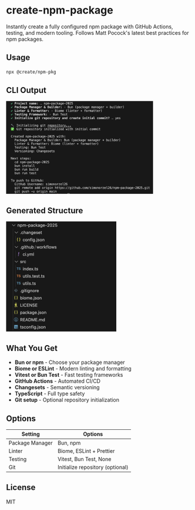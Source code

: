 # create-npm-package

Instantly create a fully configured npm package with GitHub Actions, testing, and modern tooling. Follows Matt Pocock's latest best practices for npm packages.

## Usage

```bash
npx @create/npm-pkg
```

## CLI Output

<img src="input.png" alt="CLI Setup" width="400" />

## Generated Structure

<img src="output.png" alt="Project Structure" width="300" />

## What You Get

- **Bun or npm** - Choose your package manager
- **Biome or ESLint** - Modern linting and formatting
- **Vitest or Bun Test** - Fast testing frameworks
- **GitHub Actions** - Automated CI/CD
- **Changesets** - Semantic versioning
- **TypeScript** - Full type safety
- **Git setup** - Optional repository initialization

## Options

| Setting | Options |
|---------|---------|
| Package Manager | Bun, npm |
| Linter | Biome, ESLint + Prettier |
| Testing | Vitest, Bun Test, None |
| Git | Initialize repository (optional) |

## License

MIT
